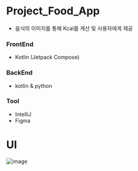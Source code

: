 # Project_Food_App
- 음식의 이미지를 통해 Kcal를 계산 및 사용자에게 제공

### FrontEnd
* Kotlin (Jetpack Compose)

### BackEnd
* kotlin & python 

### Tool
* IntelliJ
* Figma

# UI
![image](https://github.com/user-attachments/assets/3cd2fbe1-2213-43cf-aa20-1d773ab336ea)

